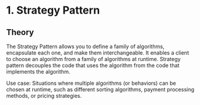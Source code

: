# 1. Strategy Pattern
## Theory
<p>The Strategy Pattern allows you to define a family of algorithms, encapsulate each one, and make them interchangeable. It enables a client to choose an algorithm from a family of algorithms at runtime. Strategy pattern decouples the code that uses the algorithm from the code that implements the algorithm. </p>

<p>Use case: Situations where multiple algorithms (or behaviors) can be chosen at runtime, such as different sorting algorithms, payment processing methods, or pricing strategies.</p>
